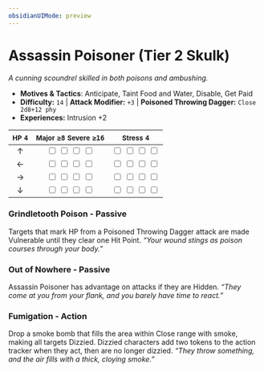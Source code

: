```yaml
---
obsidianUIMode: preview
---
```

# Assassin Poisoner (Tier 2 Skulk)

*A cunning scoundrel skilled in both poisons and ambushing.*

- **Motives & Tactics**: Anticipate, Taint Food and Water, Disable, Get Paid
- **Difficulty:** `14` | **Attack Modifier:** `+3` | **Poisoned Throwing Dagger:** `Close 2d8+12 phy`
- **Experiences:** Intrusion +2

| <small>HP</small> `4` | <small>Major</small> `≥8` <small>Severe</small> `≥16` | <small>Stress</small> `4` |
|:-:|:-:|:-:|
| ↑ |  <input type="checkbox" unchecked id="4ff23940"> <input type="checkbox" unchecked id="44a845cf"> <input type="checkbox" unchecked id="1d78175b"> <input type="checkbox" unchecked id="9896fc6f"> |  <input type="checkbox" unchecked id="f18150ac"> <input type="checkbox" unchecked id="6996f206"> <input type="checkbox" unchecked id="1b53e94b"> <input type="checkbox" unchecked id="9146d37b"> |
| ← |  <input type="checkbox" unchecked id="4c833a5d"> <input type="checkbox" unchecked id="a87c3a0e"> <input type="checkbox" unchecked id="d7eff6fd"> <input type="checkbox" unchecked id="2d1a364b"> |  <input type="checkbox" unchecked id="5ea2ec0c"> <input type="checkbox" unchecked id="68b1d60e"> <input type="checkbox" unchecked id="00b4c68b"> <input type="checkbox" unchecked id="e444f470"> |
| → |  <input type="checkbox" unchecked id="605b7271"> <input type="checkbox" unchecked id="06406c23"> <input type="checkbox" unchecked id="553019c7"> <input type="checkbox" unchecked id="33d05b86"> |  <input type="checkbox" unchecked id="978d8900"> <input type="checkbox" unchecked id="409dbd4b"> <input type="checkbox" unchecked id="e352eab0"> <input type="checkbox" unchecked id="e1dd1cfc"> |
| ↓ |  <input type="checkbox" unchecked id="a3a9e8a4"> <input type="checkbox" unchecked id="91336bf8"> <input type="checkbox" unchecked id="8f05879e"> <input type="checkbox" unchecked id="5a3c438c"> |  <input type="checkbox" unchecked id="a2169ba0"> <input type="checkbox" unchecked id="0548683b"> <input type="checkbox" unchecked id="ef623c9f"> <input type="checkbox" unchecked id="29249bad"> |

### Grindletooth Poison - Passive

Targets that mark HP from a Poisoned Throwing Dagger attack are made Vulnerable until they clear one Hit Point. *“Your wound stings as poison courses through your body.”*

### Out of Nowhere - Passive

Assassin Poisoner has advantage on attacks if they are Hidden. *“They come at you from your flank, and you barely have time to react.”*

### Fumigation - Action

Drop a smoke bomb that fills the area within Close range with smoke, making all targets Dizzied. Dizzied characters add two tokens to the action tracker when they act, then are no longer dizzied. *“They throw something, and the air fills with a thick, cloying smoke.”*
